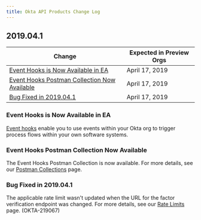 ```yaml
---
title: Okta API Products Change Log
---
```


## 2019.04.1

| Change                                                                                                            | Expected in Preview Orgs |
| ----------------------------------------------------------------------------------------------------------------- | ------------------------ |
| [Event Hooks is Now Available in EA](#event-hooks-is-now-available-in-EA)                                         | April 17, 2019           |
| [Event Hooks Postman Collection Now Available](#event-hooks-postman-collection-now-available)                     | April 17, 2019           |
| [Bug Fixed in 2019.04.1](#bug-fixed-in-2019-04-1)                                                                 | April 17, 2019           |

### Event Hooks is Now Available in EA

[Event hooks](/use_cases/event_hooks/) enable you to use events within your Okta org to trigger process flows within your own software systems. <!-- (OKTA-209169) -->

### Event Hooks Postman Collection Now Available

The Event Hooks Postman Collection is now available. For more details, see our [Postman Collections](/reference/postman_collections/) page.  <!-- (OKTA-216896) -->

### Bug Fixed in 2019.04.1

The applicable rate limit wasn't updated when the URL for the factor verification endpoint was changed. For more details, see our [Rate Limits](/docs/api/getting_started/rate-limits/#okta-api-endpoints-and-per-minute-limits) page. (OKTA-219067)

